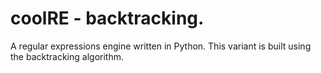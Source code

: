 # coolRE - backtracking.

A regular expressions engine written in Python.
This variant is built using the backtracking algorithm.